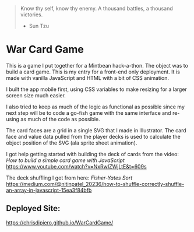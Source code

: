 > Know thy self, know thy enemy. A thousand battles, a thousand victories.
> - Sun Tzu

# War Card Game

This is a game I put together for a Mintbean hack-a-thon. The object was to build a card game. This is my entry for a front-end only deployment. It is made with vanilla JavaScript and HTML with a bit of CSS animation.

I built the app mobile first, using CSS variables to make resizing for a larger screen size much easier.

I also tried to keep as much of the logic as functional as possible since my next step will be to code a go-fish game with the same interface and re-using as much of the code as possible.

The card faces are a grid in a single SVG that I made in Illustrator. The card face and value data pulled from the player decks is used to calculate the object position of the SVG (ala sprite sheet animation).

I got help getting started with building the deck of cards from the video:
*How to build a simple card game with JavaScript*
https://www.youtube.com/watch?v=NxRwIZWjLtE&t=609s

The deck shuffling I got from here:
*Fisher-Yates Sort*
https://medium.com/@nitinpatel_20236/how-to-shuffle-correctly-shuffle-an-array-in-javascript-15ea3f84bfb

## Deployed Site:
https://chrisdipiero.github.io/WarCardGame/